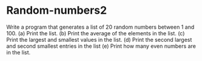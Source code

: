 # Random-numbers2
Write a program that generates a list of 20 random numbers between 1 and 100. (a) Print the list. (b) Print the average of the elements in the list. (c) Print the largest and smallest values in the list. (d) Print the second largest and second smallest entries in the list (e) Print how many even numbers are in the list.
